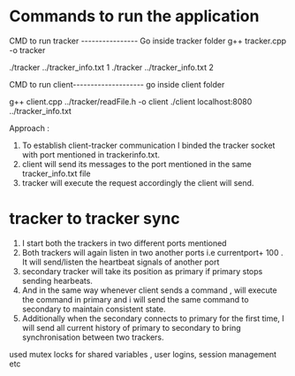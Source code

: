 # Commands to run the application
CMD to run tracker ---------------- Go inside tracker folder
g++ tracker.cpp -o tracker

./tracker ../tracker_info.txt 1
./tracker ../tracker_info.txt 2

CMD to run client-------------------- go inside client folder

g++ client.cpp ../tracker/readFile.h -o client
./client localhost:8080 ../tracker_info.txt


Approach : 

1. To establish client-tracker communication I binded the tracker socket with port mentioned in trackerinfo.txt. 
2. client will send its messages to the port mentioned in the same tracker_info.txt file
3. tracker will execute the request accordingly the client will send. 

# tracker to tracker sync

1. I start both the trackers in two different ports mentioned 
2. Both trackers will again listen in two another ports i.e currentport+ 100 . It will send/listen the heartbeat signals of another port
3. secondary tracker will take its position as primary if primary stops sending hearbeats.
4. And in the same way whenever client sends a command , will execute the command in primary and i will send the same command to secondary to maintain consistent state.
5. Additionally when the secondary connects to primary for the first time, I will send all current history of primary to secondary to bring synchronisation between two trackers. 

used mutex locks for shared variables , user logins, session management etc